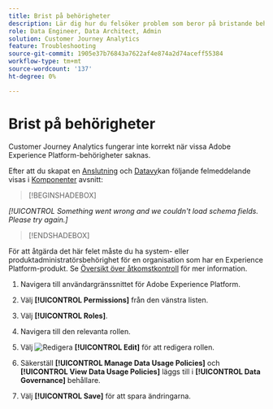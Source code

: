 ```yaml
---
title: Brist på behörigheter
description: Lär dig hur du felsöker problem som beror på bristande behörighet
role: Data Engineer, Data Architect, Admin
solution: Customer Journey Analytics
feature: Troubleshooting
source-git-commit: 1905e37b76843a7622af4e874a2d74aceff55384
workflow-type: tm+mt
source-wordcount: '137'
ht-degree: 0%

---
```



# Brist på behörigheter

Customer Journey Analytics fungerar inte korrekt när vissa Adobe Experience Platform-behörigheter saknas.

Efter att du skapat en [Anslutning](../connections/overview.md) och [Datavy](../data-views/data-views.md)kan följande felmeddelande visas i [Komponenter](/help/data-views/create-dataview.md#components) avsnitt:


>[!BEGINSHADEBOX]

*[!UICONTROL Something went wrong and we couldn't load schema fields. Please try again.]*

>[!ENDSHADEBOX]


För att åtgärda det här felet måste du ha system- eller produktadministratörsbehörighet för en organisation som har en Experience Platform-produkt. Se [Översikt över åtkomstkontroll](https://experienceleague.adobe.com/docs/experience-platform/access-control/home.html?lang=en#platform-permissions) för mer information.

1. Navigera till användargränssnittet för Adobe Experience Platform.

1. Välj **[!UICONTROL Permissions]** från den vänstra listen.

1. Välj **[!UICONTROL Roles]**.

1. Navigera till den relevanta rollen.

1. Välj ![Redigera](https://spectrum.adobe.com/static/icons/workflow_18/Smock_Edit_18_N.svg) **[!UICONTROL Edit]** för att redigera rollen.

1. Säkerställ **[!UICONTROL Manage Data Usage Policies]** och **[!UICONTROL View Data Usage Policies]** läggs till i **[!UICONTROL Data Governance]** behållare.

1. Välj **[!UICONTROL Save]** för att spara ändringarna.


